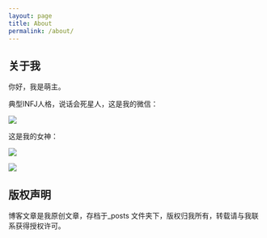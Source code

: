 ```yaml
---
layout: page
title: About
permalink: /about/
---
```


## 关于我
你好，我是萌主。

典型INFJ人格，说话会死星人，这是我的微信：

![](https://hypofish-crowdfunding.oss-cn-shanghai.aliyuncs.com/yjblog/61C5D8C6783A9BB7C94FC73460C3B1CA.png)

这是我的女神：

![](https://hypofish-crowdfunding.oss-cn-shanghai.aliyuncs.com/yjblog/wallhaven-lmxoll_1920x1080.png)

![](https://hypofish-crowdfunding.oss-cn-shanghai.aliyuncs.com/yjblog/wallhaven-yjgl6g_2560x1440.png)

## 版权声明

博客文章是我原创文章，存档于_posts 文件夹下，版权归我所有，转载请与我联系获得授权许可。
